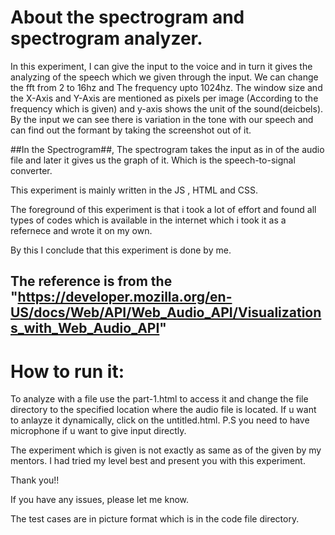 # About the spectrogram and spectrogram analyzer.

In this experiment, I can give the input to the voice and in turn it gives the analyzing of the speech which we given through the input.
We can change the fft from 2 to 16hz and The frequency upto 1024hz.
The window size and the X-Axis and Y-Axis are mentioned as pixels per image (According to the frequency which is given) and y-axis shows the unit of the sound(deicbels).
By the input we can see there is variation in the tone with our speech and can find out the formant by taking the screenshot out of it.

##In the Spectrogram##,
The spectrogram takes the input as in of the audio file and later it gives us the graph of it.
Which is the speech-to-signal converter.

This experiment is mainly written in the JS , HTML and CSS.

The foreground of this experiment is that i took a lot of effort and found all types of codes which is available in the internet which i took it as a refernece and wrote it on my own.

By this I conclude that this experiment is done by me.

## The reference is from the "https://developer.mozilla.org/en-US/docs/Web/API/Web_Audio_API/Visualizations_with_Web_Audio_API"

# How to run it:

To analyze with a file use the part-1.html to access it and change the file directory to the specified location where the audio file is located.
If u want to anlayze it dynamically, click on the untitled.html.
P.S you need to have microphone if u want to give input directly.

The experiment which is given is not exactly as same as of the given by my mentors.
I had tried my level best and present you with this experiment.

Thank you!!

If you have any issues, please let me know.

The test cases are in picture format which is in the code file directory.
